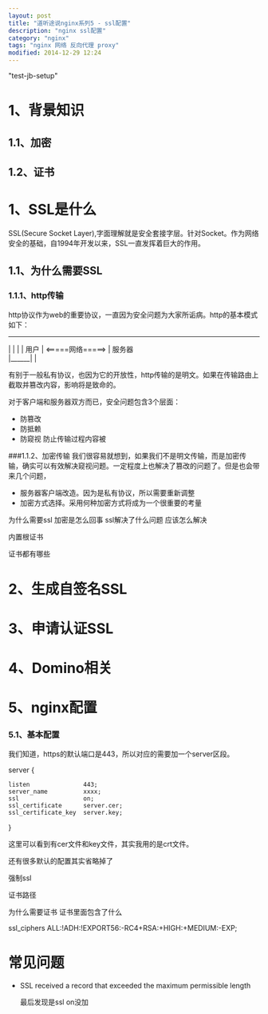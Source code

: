 ```yaml
---
layout: post
title: "道听途说nginx系列5 - ssl配置"
description: "nginx ssl配置"
category: "nginx"
tags: "nginx 网络 反向代理 proxy"
modified: 2014-12-29 12:24
---
```

"test-jb-setup"

# 1、背景知识

## 1.1、加密


## 1.2、证书  
# 1、SSL是什么
   SSL(Secure Socket Layer),字面理解就是安全套接字层。针对Socket。作为网络安全的基础，自1994年开发以来，SSL一直发挥着巨大的作用。  
   
## 1.1、为什么需要SSL

### 1.1.1、http传输
   http协议作为web的重要协议，一直因为安全问题为大家所诟病。http的基本模式如下：  
   
   _______
   |      |                     |
   | 用户  |    <=====网络=====> | 服务器  
   |______|                     |
   
   有别于一般私有协议，也因为它的开放性，http传输的是明文。如果在传输路由上截取并篡改内容，影响将是致命的。
   
   对于客户端和服务器双方而已，安全问题包含3个层面：  
   
   * 防篡改
   * 防抵赖
   * 防窥视   防止传输过程内容被  
    
###1.1.2、加密传输
   我们很容易就想到，如果我们不是明文传输，而是加密传输，确实可以有效解决窥视问题。一定程度上也解决了篡改的问题了。但是也会带来几个问题，
  
   * 服务器客户端改造。因为是私有协议，所以需要重新调整
   * 加密方式选择。采用何种加密方式将成为一个很重要的考量
   
为什么需要ssl
加密是怎么回事
ssl解决了什么问题
应该怎么解决

内置根证书

证书都有哪些

# 2、生成自签名SSL

# 3、申请认证SSL

	

# 4、Domino相关

# 5、nginx配置

### 5.1、基本配置

我们知道，https的默认端口是443，所以对应的需要加一个server区段。


server {

	listen               443;
    server_name          xxxx;
    ssl                  on;
    ssl_certificate      server.cer;
    ssl_certificate_key  server.key;
}

这里可以看到有cer文件和key文件，其实我用的是crt文件。

还有很多默认的配置其实省略掉了

强制ssl

证书路径

为什么需要证书
证书里面包含了什么


ssl_ciphers ALL:!ADH:!EXPORT56:-RC4+RSA:+HIGH:+MEDIUM:-EXP;

# 常见问题

* SSL received a record that exceeded the maximum permissible length

	最后发现是ssl on没加
	
